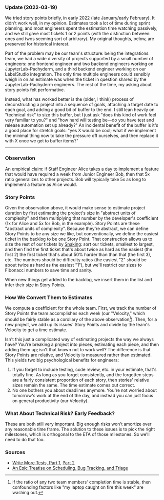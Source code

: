 ### Update (2022-03-19)

We tried story points briefly, in early 2022  (late January/early February). It didn't work well, in my opinion. Estimates took a lot of time during sprint planning, and most engineers spent the estimation time watching passively, and we still gave most tickets 1 or 2 points (with the distinction between ones and twos seeming sort of arbitrary). My original thoughts, below, are preserved for historical interest.

Part of the problem may be our team's structure: being the integrations team, we had a wide diversity of projects supported by a small number of engineers: one frontend engineer and two backend engineers working on JupyterLab-Pachyderm, and a third backend engineer working on our LabelStudio integration. The only time multiple engineers could sensibly weigh in on an estimate was when the ticket in question shared by the JupyterLab-Pachyderm engineers. The rest of the time, my asking about story points felt performative.

Instead, what has worked better is the (older, I think) process of deconstructing a project into a sequence of goals, attaching a target date to each goal, and adding a good bit of buffer to the end. I still lean heavily on "technical risk" to size this buffer, but I just ask "does this kind of work feel very familiar to you?" and "how hard will testing be—do you have test and release automation set up already?" An incidental benefit of the buffer is it's a good place for stretch goals: "yes X would be cool; what if we implement the minimal thing now to take the pressure off ourselves, and then replace it with X once we get to buffer items?"

---

### Observation

An empirical claim: if Staff Engineer Alice takes a day to implement a feature that would have required a week from Junior Engineer Bob, then that 5x ratio generalizes to other projects. Bob will typically take 5x as long to implement a feature as Alice would.

### Story Points

Given the observation above, it would make sense to estimate project duration by first estimating the project's size in "abstract units of complexity" and then multiplying that number by the developer's coefficient (1x for Alice and 5x for Bob, in the example). Story Points are these "abstract units of complexity". Because they're abstract, we can define Story Points to be any size we like, but conventionally, we define the easiest ticket in the backlog to be one Story Point. That construction allows us to size the rest of our tickets by [Snaking](http://ronlichty.blogspot.com/2014/08/team-estimation.html): sort our tickets, smallest to largest, and then find the first ticket that's about twice as hard as the easiest (the first 2) the first ticket that's about 50% harder than than that (the first 3), etc. The numbers should be difficulty ratios (the easiest "2" should be about twice as hard as the easiest "1"), but we'll restrict our sizes to Fibonacci numbers to save time and sanity.

When new things get added to the backlog, we insert them in the list and infer their size in Story Points.

### How We Convert Them to Estimates

We compute a coefficient for the whole team. First, we track the number of Story Points the team accomplishes each week (our "Velocity," which should be fairly stable as a corollary of the above observation[^corollary]). Then, for a new project, we add up its issues' Story Points and divide by the team's Velocity to get a time estimate.

Isn't this just a complicated way of estimating projects the way we always have? You're breaking a project into pieces, estimating each piece, and then adding them up; isn't that known not to work well? The difference is that Story Points are relative, and Velocity is measured rather than estimated. This yields two big psychological benefits for engineers:
1. If you forget to include testing, code review, etc. in your estimate, that's totally fine. As long as you forget consistently, and the forgotten steps are a fairly consistent proportion of each story, then stories' relative sizes remain the same. The time estimate comes out correct.
1. No one bothers you about deadlines anymore. You're not worried about tomorrow's work at the end of the day, and instead you can just focus on general productivity (our Velocity).

### What About Technical Risk? Early Feedback?

These are both still very important. Big enough risks won't amortize over any reasonable time frame. The solution to these issues is to pick the right milestones, which is orthogonal to the ETA of those milestones. So we'll need to do that too.

### Sources
* [Write More Tests, Part 1](https://writemoretests.com/2012/02/how-to-estimate-like-adult-part-1.html), [Part 2](https://writemoretests.com/2012/02/estimating-like-an-adult-what-to-steal-from-agile.html)
* [An Epic Treatise on Scheduling, Bug Tracking, and Triage](https://apenwarr.ca/log/20171213)

[^corollary]: If the ratio of any two team members' completion time is stable, then confounding factors like "my laptop caught on fire this week" are washing out.
